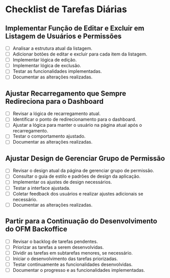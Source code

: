 # Checklist de Tarefas Diárias

## Implementar Função de Editar e Excluir em Listagem de Usuários e Permissões
- [ ] Analisar a estrutura atual da listagem.
- [ ] Adicionar botões de editar e excluir para cada item da listagem.
- [ ] Implementar lógica de edição.
- [ ] Implementar lógica de exclusão.
- [ ] Testar as funcionalidades implementadas.
- [ ] Documentar as alterações realizadas.

## Ajustar Recarregamento que Sempre Redireciona para o Dashboard
- [ ] Revisar a lógica de recarregamento atual.
- [ ] Identificar o ponto de redirecionamento para o dashboard.
- [ ] Ajustar a lógica para manter o usuário na página atual após o recarregamento.
- [ ] Testar o comportamento ajustado.
- [ ] Documentar as alterações realizadas.

## Ajustar Design de Gerenciar Grupo de Permissão
- [ ] Revisar o design atual da página de gerenciar grupo de permissão.
- [ ] Consultar o guia de estilo e padrões de design da aplicação.
- [ ] Implementar os ajustes de design necessários.
- [ ] Testar a interface ajustada.
- [ ] Coletar feedback dos usuários e realizar ajustes adicionais se necessário.
- [ ] Documentar as alterações realizadas.

## Partir para a Continuação do Desenvolvimento do OFM Backoffice
- [ ] Revisar o backlog de tarefas pendentes.
- [ ] Priorizar as tarefas a serem desenvolvidas.
- [ ] Dividir as tarefas em subtarefas menores, se necessário.
- [ ] Iniciar o desenvolvimento das tarefas priorizadas.
- [ ] Testar continuamente as funcionalidades desenvolvidas.
- [ ] Documentar o progresso e as funcionalidades implementadas.
